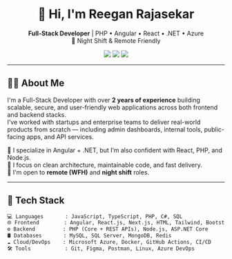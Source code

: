 <h1 align="center">👋 Hi, I'm Reegan Rajasekar</h1>
<p align="center">
  <b>Full-Stack Developer</b> | PHP • Angular • React • .NET • Azure  
  <br/>🌙 Night Shift & Remote Friendly
</p>

<p align="center">
  <a href="https://reegan.is-a.dev" target="_blank"><img src="https://img.shields.io/badge/Portfolio-reegan.is--a.dev-0A66C2?style=for-the-badge&logo=Google-Chrome&logoColor=white"/></a>
  <a href="https://linkedin.com/in/reeganrajasekar" target="_blank"><img src="https://img.shields.io/badge/LinkedIn-reeganrajasekar-0077B5?style=for-the-badge&logo=linkedin&logoColor=white"/></a>
  <a href="mailto:areeganrajasekar@gmail.com"><img src="https://img.shields.io/badge/Email-areeganrajasekar@gmail.com-EA4335?style=for-the-badge&logo=gmail&logoColor=white"/></a>
</p>

---

## 🧑‍💻 About Me

I'm a Full-Stack Developer with over **2 years of experience** building scalable, secure, and user-friendly web applications across both frontend and backend stacks.  
I’ve worked with startups and enterprise teams to deliver real-world products from scratch — including admin dashboards, internal tools, public-facing apps, and API services.

🔹 I specialize in Angular + .NET, but I’m also confident with React, PHP, and Node.js.  
🔹 I focus on clean architecture, maintainable code, and fast delivery.  
🔹 I'm open to **remote (WFH)** and **night shift** roles.

---

## 🧰 Tech Stack

```txt
💻 Languages       : JavaScript, TypeScript, PHP, C#, SQL
🌐 Frontend        : Angular, React.js, Next.js, HTML, Tailwind, Bootstrap
⚙️ Backend         : PHP (Core + REST APIs), Node.js, ASP.NET Core
🛢️ Databases       : MySQL, SQL Server, MongoDB, Redis
☁️ Cloud/DevOps    : Microsoft Azure, Docker, GitHub Actions, CI/CD
🛠️ Tools           : Git, Figma, Postman, Linux, Azure DevOps
